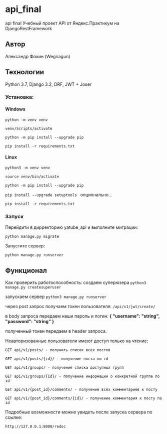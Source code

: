 # api_final
api final
Учебный проект API от Яндекс.Практикум на DjangoRestFramework

## Автор
Александр Фокин (Wegnagun)

## Технологии
Python 3.7, Django 3.2, DRF, JWT + Joser

### Установка: 
#### Windows
`python -m venv venv `

`venv/Scripts/activate `

`python -m pip install --upgrade pip `

`pip install -r requirements.txt `

#### Linux
`python3 -m venv venv `

`source venv/bin/activate `

`python -m pip install --upgrade pip `

`pip install --upgrade setuptools ` опционально...

`pip install -r requirements.txt `

### Запуск
Перейдити в дирректорию yatube_api и выполните миграции:

`python manage.py migrate `

Запустите сервер:

`python manage.py runserver`

## Функционал

Как проверить работоспособность:
создаем суперюзера
`python3 manage.py createsuperuser`

запускаем сервер
`python3 manage.py runserver`

через post запрос получаем токен пользователя:
`/api/v1/jwt/create/`

в body запроса передаем наши пароль и логин:
**{
"username": "string",
"password": "string"
}**

полученный токен передаем в header запроса.

Неавторизованные пользователи имеют доступ только на чтение:

`GET api/v1/posts/ - получить список всех постов`

`GET api/v1/posts/{id}/ - получение поста по id`

`GET api/v1/groups/ - получение списка доступных групп`

`GET api/v1/groups/{id}/ - получение информации о конкретной группе по id`

`GET api/v1/{post_id}/comments/ - получение всех комментариев к посту`

`GET api/v1/{post_id}/comments/{id}/ - получение комментария к посту по id`


Подробные возможности можно увидеть после запуска сервера по ссылке:

`http://127.0.0.1:8000/redoc`

